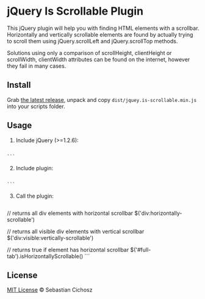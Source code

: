 # jQuery Is Scrollable Plugin

This jQuery plugin will help you with finding HTML elements with a scrollbar.
Horizontally and vertically scrollable elements are found by actually trying to scroll them using jQuery.scrollLeft and jQuery.scrollTop methods.

Solutions using only a comparison of scrollHeight, clientHeight or scrollWidth, clientWidth attributes can be found on the internet, however they fail in many cases.

## Install
Grab [the latest release](https://github.com/foobarbaz-pl/jquery.is-scrollable/releases), unpack and copy `dist/jquey.is-scrollable.min.js` into your scripts folder.

## Usage

1. Include jQuery (>=1.2.6):
    ```html
<script src="jquery-2.2.4.min.js" type="text/javascript"></script>
    ```

2. Include plugin:
    ```html
<script src="jquey.is-scrollable.min.js" type="text/javascript"></script>
    ```

3. Call the plugin:

    ```javascript
// returns all div elements with horizontal scrollbar
$('div:horizontally-scrollable')

// returns all visible div elements with vertical scrollbar
$('div:visible:vertically-scrollable')

// returns true if element has horizontal scrollbar
$('#full-tab').isHorizontallyScrollable()
    ```

## License

[MIT License](./LICENSE.txt) © Sebastian Cichosz
